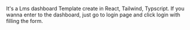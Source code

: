 It's a Lms dashboard Template create in React, Tailwind, Typscript.
If you wanna enter to the dashboard, just go to login page and click login with filling the form.